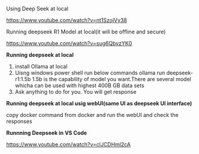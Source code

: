 Using Deep Seek at local

https://www.youtube.com/watch?v=nt1SzojVy38

Running deepseek R1 Model at local(it will be offline and secure)

https://www.youtube.com/watch?v=sug6QbvzYK0

**Running deepseek at local**

1. install Ollama at local
2. Uisng windows power shell run below commands
   ollama run deepseek-r1:1.5b
   1.5b is the capability of model you want.There are several model whicha can be used with highest 400B GB data sets
3. Ask anything to do for you. You will get response

**Running deepseek at local usig webUI(same UI as deepseek UI interface)**

copy docker command from docker and run the webUI and check the responses

**Runnning Deepseek in VS Code**

https://www.youtube.com/watch?v=clJCDHml2cA




   


